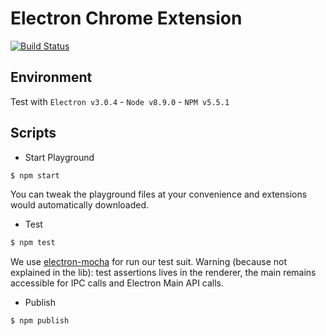 # Electron Chrome Extension

[![Build Status](https://travis-ci.com/getstation/electron-chrome-extension.svg?token=NLebjoCo6B1MogiwMcNq&branch=fix/explorations-for-revamp)](https://travis-ci.com/getstation/electron-chrome-extension)

## Environment
Test with `Electron v3.0.4` - `Node v8.9.0` - `NPM v5.5.1`

## Scripts

- Start Playground
```sh
$ npm start
```

You can tweak the playground files at your convenience and extensions would automatically downloaded.

- Test
```sh
$ npm test
```

We use [electron-mocha](https://github.com/jprichardson/electron-mocha) for run our test suit.
Warning (because not explained in the lib): test assertions lives in the renderer,
the main remains accessible for IPC calls and Electron Main API calls.

- Publish
```sh
$ npm publish
```
